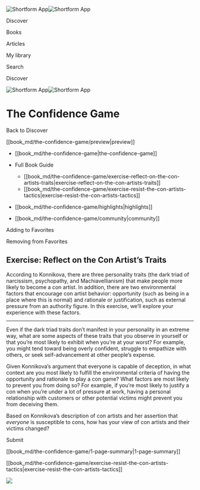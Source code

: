 ![Shortform App](/img/logo.36a2399e.svg)![Shortform App](/img/logo-dark.70c1b072.svg)

Discover

Books

Articles

My library

Search

Discover

![Shortform App](/img/logo.36a2399e.svg)![Shortform App](/img/logo-dark.70c1b072.svg)

# The Confidence Game

Back to Discover

[[book_md/the-confidence-game/preview|preview]]

  * [[book_md/the-confidence-game|the-confidence-game]]
  * Full Book Guide

    * [[book_md/the-confidence-game/exercise-reflect-on-the-con-artists-traits|exercise-reflect-on-the-con-artists-traits]]
    * [[book_md/the-confidence-game/exercise-resist-the-con-artists-tactics|exercise-resist-the-con-artists-tactics]]
  * [[book_md/the-confidence-game/highlights|highlights]]
  * [[book_md/the-confidence-game/community|community]]



Adding to Favorites 

Removing from Favorites 

## Exercise: Reflect on the Con Artist’s Traits

According to Konnikova, there are three personality traits (the dark triad of narcissism, psychopathy, and Machiavellianism) that make people more likely to become a con artist. In addition, there are two environmental factors that encourage con artist behavior: opportunity (such as being in a place where this is normal) and rationale or justification, such as external pressure from an authority figure. In this exercise, we’ll explore your experience with these factors.

* * *

Even if the dark triad traits don’t manifest in your personality in an extreme way, what are some aspects of these traits that you observe in yourself or that you’re most likely to exhibit when you’re at your worst? For example, you might tend toward being overly confident, struggle to empathize with others, or seek self-advancement at other people’s expense.

Given Konnikova’s argument that everyone is capable of deception, in what context are you most likely to fulfill the environmental criteria of having the opportunity and rationale to play a con game? What factors are most likely to prevent you from doing so? For example, if you’re most likely to justify a con when you’re under a lot of pressure at work, having a personal relationship with customers or other potential victims might prevent you from deceiving them.

Based on Konnikova’s description of con artists and her assertion that _everyone_ is susceptible to cons, how has your view of con artists and their victims changed?

Submit 

[[book_md/the-confidence-game/1-page-summary|1-page-summary]]

[[book_md/the-confidence-game/exercise-resist-the-con-artists-tactics|exercise-resist-the-con-artists-tactics]]

![](https://bat.bing.com/action/0?ti=56018282&Ver=2&mid=b2a670fe-2565-48d0-b384-70321eba455e&sid=1711133063fa11eebdec89a8b8ae3bbc&vid=171147a063fa11eea7440fcfeb230d96&vids=0&msclkid=N&pi=0&lg=en-US&sw=800&sh=600&sc=24&nwd=1&tl=Shortform%20%7C%20Book&p=https%3A%2F%2Fwww.shortform.com%2Fapp%2Fbook%2Fthe-confidence-game%2Fexercise-reflect-on-the-con-artists-traits&r=&lt=266&evt=pageLoad&sv=1&rn=534042)
